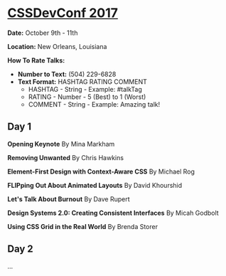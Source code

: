 # [CSSDevConf 2017](http://2017.cssdevconf.com/)

**Date:** October 9th - 11th

**Location:** New Orleans, Louisiana

**How To Rate Talks:**
- **Number to Text:** (504) 229-6828 
- **Text Format:** HASHTAG RATING COMMENT
    - HASHTAG - String - Example: #talkTag
    - RATING - Number - 5 (Best) to 1 (Worst)
    - COMMENT - String - Example: Amazing talk!

## Day 1

**Opening Keynote** By Mina Markham

**Removing Unwanted** By Chris Hawkins

**Element-First Design with Context-Aware CSS** By Michael Rog

**FLIPping Out About Animated Layouts** By David Khourshid

**Let's Talk About Burnout** By Dave Rupert

**Design Systems 2.0: Creating Consistent Interfaces** By Micah Godbolt

**Using CSS Grid in the Real World** By Brenda Storer

## Day 2

...
